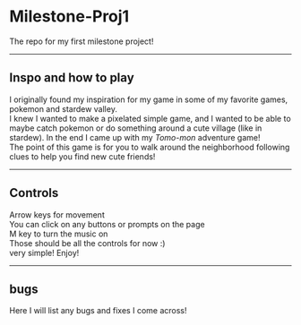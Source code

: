# Milestone-Proj1

The repo for my first milestone project!

---

## Inspo and how to play

I originally found my inspiration for my game in some of my favorite games, pokemon and stardew valley.\
 I knew I wanted to make a pixelated simple game, and I wanted to be able to maybe catch pokemon or do something around a cute village (like in stardew). In the end I came up with my _Tomo-mon_ adventure game!\
 The point of this game is for you to walk around the neighborhood following clues to help you find new cute friends!

---

## Controls

Arrow keys for movement\
You can click on any buttons or prompts on the page\
M key to turn the music on\
Those should be all the controls for now :)\
very simple! Enjoy!

---

## bugs

Here I will list any bugs and fixes I come across!
